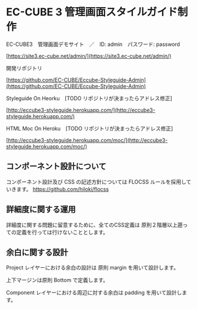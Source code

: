 # EC-CUBE 3 管理画面スタイルガイド制作

EC-CUBE3　管理画面デモサイト　／　ID: admin　パスワード: password

[https://site3.ec-cube.net/admin/](https://site3.ec-cube.net/admin/)

開発リポジトリ

[https://github.com/EC-CUBE/Eccube-Styleguide-Admin](https://github.com/EC-CUBE/Eccube-Styleguide-Admin)

Styleguide On Heorku　[TODO リポジトリが決まったらアドレス修正]

[http://eccube3-styleguide.herokuapp.com/](http://eccube3-styleguide.herokuapp.com/)

HTML Moc On Heroku　[TODO リポジトリが決まったらアドレス修正]

[http://eccube3-styleguide.herokuapp.com/moc/](http://eccube3-styleguide.herokuapp.com/moc/)

## コンポーネント設計について

コンポーネント設計及び CSS の記述方針については FLOCSS ルールを採用していきます。
https://github.com/hiloki/flocss

## 詳細度に関する運用

詳細度に関する問題に留意するために、全てのCSS定義は 原則２階層以上遡っての定義を行っては行けないこととします。

## 余白に関する設計

Project レイヤーにおける余白の設計は 原則 margin を用いて設計します。

上下マージンは原則 Bottom で定義します。

Component レイヤーにおける周辺に対する余白は padding を用いて設計します。